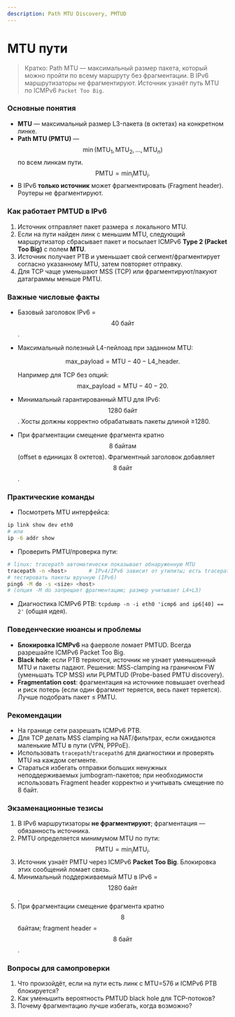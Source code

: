 ```yaml
---
description: Path MTU Discovery, PMTUD
---
```


# MTU пути

> Кратко: Path MTU — максимальный размер пакета, который можно пройти по всему маршруту без фрагментации. В IPv6 маршрутизаторы не фрагментируют. Источник узнаёт путь MTU по ICMPv6 `Packet Too Big`.

### Основные понятия

* **MTU** — максимальный размер L3-пакета (в октетах) на конкретном линке.
* **Path MTU (PMTU)** — $$\min(\text{MTU}_1,\text{MTU}_2,\dots,\text{MTU}_n)$$ по всем линкам пути. $$\mathrm{PMTU}=\min_i \mathrm{MTU}_i.$$
* В IPv6 **только источник** может фрагментировать (Fragment header). Роутеры не фрагментируют.

### Как работает PMTUD в IPv6

1. Источник отправляет пакет размера ≤ локального MTU.
2. Если на пути найден линк с меньшим MTU, следующий маршрутизатор сбрасывает пакет и посылает ICMPv6 **Type 2 (Packet Too Big)** с полем **MTU**.
3. Источник получает PTB и уменьшает свой сегмент/фрагментирует согласно указанному MTU, затем повторяет отправку.
4. Для TCP чаще уменьшают MSS (TCP) или фрагментируют/пакуют датаграммы меньше PMTU.

### Важные числовые факты

* Базовый заголовок IPv6 = $$40\ \text{байт}$$.
*   Максимальный полезный L4-пейлоад при заданном MTU:

    $$
    \text{max_payload} = \text{MTU} - 40 - \text{L4_header}.
    $$

    Например для TCP без опций: $$\text{max_payload}=\text{MTU}-40-20.$$
* Минимальный гарантированный MTU для IPv6: $$1280\ \text{байт}$$. Хосты должны корректно обрабатывать пакеты длиной ≥1280.
* При фрагментации смещение фрагмента кратно $$8\ \text{байтам}$$ (offset в единицах 8 октетов). Фрагментный заголовок добавляет $$8\ \text{байт}$$.

### Практические команды

* Посмотреть MTU интерфейса:

```bash
ip link show dev eth0
# или
ip -6 addr show
```

* Проверить PMTU/проверка пути:

```bash
# linux: tracepath автоматически показывает обнаруженную MTU
tracepath -n <host>       # IPv4/IPv6 зависит от утилиты; есть tracepath6
# тестировать пакеты вручную (IPv6)
ping6 -M do -s <size> <host>
# (опция -M do запрещает фрагментацию; размер учитывает L4+L3)
```

* Диагностика ICMPv6 PTB: `tcpdump -n -i eth0 'icmp6 and ip6[40] == 2'` (общая идея).

### Поведенческие нюансы и проблемы

* **Блокировка ICMPv6** на фаерволе ломает PMTUD. Всегда разрешайте ICMPv6 Packet Too Big.
* **Black hole**: если PTB теряются, источник не узнает уменьшенный MTU и пакеты падают. Решения: MSS-clamping на граничном FW (уменьшать TCP MSS) или PLPMTUD (Probe-based PMTU discovery).
* **Fragmentation cost**: фрагментация на источнике повышает overhead и риск потерь (если один фрагмент теряется, весь пакет теряется). Лучше подобрать пакет ≤ PMTU.

### Рекомендации

* На границе сети разрешать ICMPv6 PTB.
* Для TCP делать MSS clamping на NAT/фильтрах, если ожидаются маленькие MTU в пути (VPN, PPPoE).
* Использовать `tracepath`/`tracepath6` для диагностики и проверять MTU на каждом сегменте.
* Стараться избегать отправки больших ненужных неподдерживаемых jumbogram-пакетов; при необходимости использовать Fragment header корректно и учитывать смещение по 8 байт.

### Экзаменационные тезисы

1. В IPv6 маршрутизаторы **не фрагментируют**; фрагментация — обязанность источника.
2. PMTU определяется минимумом MTU по пути: $$\mathrm{PMTU}=\min_i \mathrm{MTU}_i.$$
3. Источник узнаёт PMTU через ICMPv6 **Packet Too Big**. Блокировка этих сообщений ломает связь.
4. Минимальный поддерживаемый MTU в IPv6 = $$1280\ \text{байт}$$.
5. При фрагментации смещение фрагмента кратно $$8$$ байтам; fragment header = $$8\ \text{байт}$$.

### Вопросы для самопроверки

1. Что произойдёт, если на пути есть линк с MTU=576 и ICMPv6 PTB блокируется?
2. Как уменьшить вероятность PMTUD black hole для TCP-потоков?
3. Почему фрагментацию лучше избегать, когда возможно?

